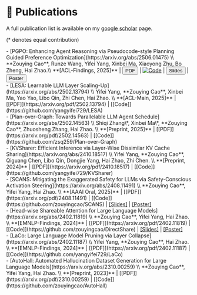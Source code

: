 # 📝 Publications

A full publication list is available on my [google scholar](https://scholar.google.com/citations?user=IIA4hMEAAAAJ&hl=zh-CN) page.

(* denotes equal contribution)
<div class='paper-box-text' markdown="1">
- [PGPO: Enhancing Agent Reasoning via Pseudocode-style Planning Guided Preference Optimization](https://arxiv.org/abs/2506.01475) \\
  **Zouying Cao**, Runze Wang, Yifei Yang, Xinbei Ma, Xiaoyong Zhu, Bo Zheng, Hai Zhao.\\
  **[ACL-Findings, 2025]** | <a href="https://arxiv.org/pdf/2506.01475" target="_blank"><button class="paper-btn">PDF</button></a> | <a href="https://github.com/zouyingcao/PGPO" target="_blank"><img src="https://img.shields.io/badge/GitHub-181717?style=flat&logo=github&logoColor=white" alt="Code" /></a> | <a href="https://zouyingcao.github.io/_pages/files/PGPO-ACL 2025.pptx" target="_blank"><button class="slide-btn">Slides</button></a> | <a href="https://zouyingcao.github.io/_pages/files/PGPO-poster.pdf" target="_blank"><button class="poster-btn">Poster</button></a>
</div>

<div class='paper-box-text' markdown="1">
- [LESA: Learnable LLM Layer Scaling-Up](https://arxiv.org/abs/2502.13794) \\
  Yifei Yang, **Zouying Cao**, Xinbei Ma, Yao Yao, Libo Qin, Zhi Chen, Hai Zhao. \\
 **[ACL-Main, 2025]** | [[PDF]](https://arxiv.org/pdf/2502.13794) | [[Code]](https://github.com/yangyifei729/LESA)
</div>

<div class='paper-box-text' markdown="1">
- [Plan-over-Graph: Towards Parallelable LLM Agent Schedule](https://arxiv.org/abs/2502.14563) \\
  Shiqi Zhang\*, Xinbei Ma\*, **Zouying Cao**, Zhuosheng Zhang, Hai Zhao. \\
 **[Preprint, 2025]** | [[PDF]](https://arxiv.org/pdf/2502.14563) | [[Code]](https://github.com/zsq259/Plan-over-Graph)
</div>

<div class='paper-box-text' markdown="1">
- [KVSharer: Efficient Inference via Layer-Wise Dissimilar KV Cache Sharing](https://arxiv.org/abs/2410.18517) \\
  Yifei Yang, **Zouying Cao**, Qiguang Chen, Libo Qin, Dongjie Yang, Hai Zhao, Zhi Chen. \\
  **[Preprint, 2024]** | [[PDF]](https://arxiv.org/pdf/2410.18517) | [[Code]](https://github.com/yangyifei729/KVSharer)
</div>

<div class='paper-box-text' markdown="1">
- [SCANS: Mitigating the Exaggerated Safety for LLMs via Safety-Conscious Activation Steering](https://arxiv.org/abs/2408.11491) \\
  **Zouying Cao**, Yifei Yang, Hai Zhao. \\
  **[AAAI Oral, 2025]** | [[PDF]](https://arxiv.org/pdf/2408.11491) | [[Code]](https://github.com/zouyingcao/SCANS) | <a href="https://zouyingcao.github.io/_pages/files/AAAI 2025.pptx" target="_blank">[Slides]</a> | <a href="https://zouyingcao.github.io/_pages/files/SCANS-poster.pdf" target="_blank">[Poster]</a>
</div>

<div class='paper-box-text' markdown="1">
- [Head-wise Shareable Attention for Large Language Models](https://arxiv.org/abs/2402.11819) \\
  **Zouying Cao**, Yifei Yang, Hai Zhao. \\
  **[EMNLP-Findings, 2024]** | [[PDF]](https://arxiv.org/pdf/2402.11819) | [[Code]](https://github.com/zouyingcao/DirectShare) | <a href="https://zouyingcao.github.io/_pages/files/EMNLP 2024.pptx" target="_blank">[Slides]</a> | <a href="https://zouyingcao.github.io/_pages/files/DirectShare-poster.pdf" target="_blank">[Poster]</a>

</div>

<div class='paper-box-text' markdown="1">
- [LaCo: Large Language Model Pruning via Layer Collapse](https://arxiv.org/abs/2402.11187) \\
  Yifei Yang, **Zouying Cao**, Hai Zhao. \\
  **[EMNLP-Findings, 2024]** | [[PDF]](https://arxiv.org/pdf/2402.11187) | [[Code]](https://github.com/yangyifei729/LaCo)
</div>

<div class='paper-box-text' markdown="1">
- [AutoHall: Automated Hallucination Dataset Generation for Large Language Models](https://arxiv.org/abs/2310.00259) \\
  **Zouying Cao**, Yifei Yang, Hai Zhao. \\
  **[Preprint, 2023]** | [[PDF]](https://arxiv.org/pdf/2310.00259) | [[Code]](https://github.com/zouyingcao/AutoHall)
</div>
